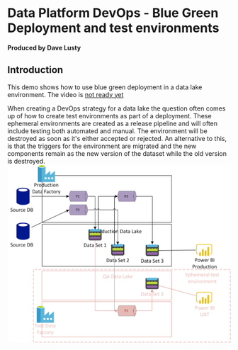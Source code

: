 # Data Platform DevOps - Blue Green Deployment and test environments
**Produced by Dave Lusty**

## Introduction
This demo shows how to use blue green deployment in a data lake environment. The video is [not ready yet](https://youtu.be/CW5GXIEhePE)

When creating a DevOps strategy for a data lake the question often comes up of how to create test environments as part of a deployment. These ephemeral environments are created as a release pipeline and will often include testing both automated and manual. The environment will be destroyed as soon as it's either accepted or rejected. An alternative to this, is that the triggers for the environment are migrated and the new components remain as the new version of the dataset while the old version is destroyed.
![bluegreenoverview](images\bluegreen.png)